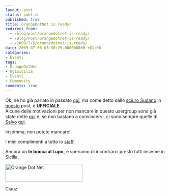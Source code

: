 ```yaml
---
layout: post
status: publish
published: true
title: OrangeDotNet is ready!
redirect_from: 
  - /blog/post/orangedotnet-is-ready/
  - /Blog/Post/orangedotnet-is-ready/
  - /2009/7/6/orangedotnet-is-ready/
date: 2009-07-06 03:50:29.000000000 +01:00
categories:
- Eventi
tags:
- OrangeDotNet
- UgiSicilia
- Eventi
- Community
comments: true
---
```

<p>Ok, ne ho gi&agrave; parlato in passato <a href="http://imperugo.tostring.it/Blog/Post/Un-nuovo-User-Group-NET-all-orizzonte" target="_blank">qui</a>, ma come detto dallo <a href="http://blogs.ugidotnet.org/janky" target="_blank" rel="nofollow">sciuro Sudano</a> in <a href="http://blogs.ugidotnet.org/janky/archive/2009/07/02/www.orangedotnet.org-egrave-ufficialmente-nato-lo-user-group.aspx" target="_blank" rel="nofollow">questo</a> post, &egrave; <strong>UFFICIALE</strong>.    <br />
Alcune delle motivazioni per non mancare in questo usergroup sono gi&agrave; state dette <a href="http://blogs.ugidotnet.org/janky/archive/2009/07/02/www.orangedotnet.org-egrave-ufficialmente-nato-lo-user-group.aspx" target="_blank" rel="nofollow">qui</a> e, se non bastano a convincervi, ci sono sempre quelle di <a href="http://blogs.ugidotnet.org/SalvoDiFazio" target="_blank" rel="nofollow" title="Salvatore Di Fazio">Salvo</a> <a href="http://blogs.ugidotnet.org/SalvoDiFazio/archive/2009/07/03/orangedotnet.aspx" target="_blank" rel="nofollow" title="Salvatore Di Fazio">qui</a>.</p>
<p>Insomma, non potete mancare!</p>
<p>I miei complimenti a tutto lo <a href="http://orangedotnet.org/content/Staff.aspx" target="_blank" rel="nofollow">staff</a>.</p>
<p>Ancora un <strong>In bocca al Lupo,</strong> e speriamo di incontrarci presto tutti insieme in Sicilia.</p>
<p><img width="244" height="55" border="0" src="http://imperugo.tostring.it/Content/Uploaded/image/loto-title_3.gif" alt="Orange Dot Net" title="Orange Dot Net" style="border: 0px none ; display: inline;" /></p>
<p>Ciauz</p>
